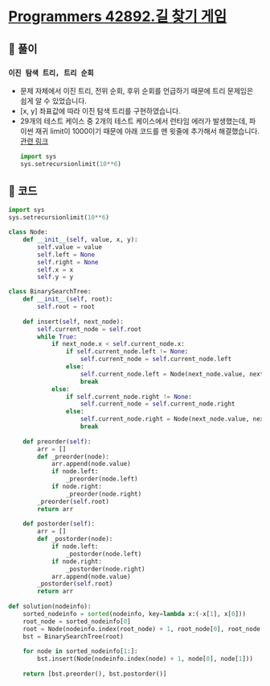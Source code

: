 # [Programmers 42892.길 찾기 게임](https://school.programmers.co.kr/learn/courses/30/lessons/42892?language=python3)
## 👾 풀이
  ### **`이진 탐색 트리, 트리 순회`**
- 문제 자체에서 이진 트리, 전위 순회, 후위 순회를 언급하기 때문에 트리 문제임은 쉽게 알 수 있었습니다.
- [x, y] 좌표값에 따라 이진 탐색 트리를 구현하였습니다.
- 29개의 테스트 케이스 중 2개의 테스트 케이스에서 런타임 에러가 발생했는데, 파이썬 재귀 limit이 1000이기 때문에 아래 코드를 맨 윗줄에 추가해서 해결했습니다. [관련 링크](https://school.programmers.co.kr/questions/3723?question=3723)
    ~~~python 
    import sys
    sys.setrecursionlimit(10**6)
    ~~~

## 👾 코드
~~~python
import sys
sys.setrecursionlimit(10**6)

class Node:
    def __init__(self, value, x, y):
        self.value = value
        self.left = None
        self.right = None
        self.x = x
        self.y = y

class BinarySearchTree:
    def __init__(self, root):
        self.root = root
    
    def insert(self, next_node):
        self.current_node = self.root
        while True:
            if next_node.x < self.current_node.x:
                if self.current_node.left != None:
                    self.current_node = self.current_node.left
                else:
                    self.current_node.left = Node(next_node.value, next_node.x, next_node.y)
                    break
            else:
                if self.current_node.right != None:
                    self.current_node = self.current_node.right
                else:
                    self.current_node.right = Node(next_node.value, next_node.x, next_node.y)
                    break
    
    def preorder(self):
        arr = []
        def _preorder(node):
            arr.append(node.value)
            if node.left:
                _preorder(node.left)
            if node.right:
                _preorder(node.right)
        _preorder(self.root)
        return arr
    
    def postorder(self):
        arr = []
        def _postorder(node):
            if node.left:
                _postorder(node.left)
            if node.right:
                _postorder(node.right)
            arr.append(node.value)
        _postorder(self.root)
        return arr
                    
def solution(nodeinfo):
    sorted_nodeinfo = sorted(nodeinfo, key=lambda x:(-x[1], x[0]))
    root_node = sorted_nodeinfo[0]
    root = Node(nodeinfo.index(root_node) + 1, root_node[0], root_node[1])
    bst = BinarySearchTree(root)
    
    for node in sorted_nodeinfo[1:]:
        bst.insert(Node(nodeinfo.index(node) + 1, node[0], node[1]))
    
    return [bst.preorder(), bst.postorder()]
~~~